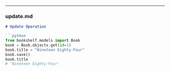 
---

### **update.md**
```markdown
# Update Operation

```python
from bookshelf.models import Book
book = Book.objects.get(id=1)
book.title = "Nineteen Eighty-Four"
book.save()
book.title
# 'Nineteen Eighty-Four'

